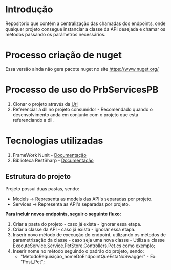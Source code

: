 # Introdução
Repositório que contém a centralização das chamadas dos endpoints, onde qualquer projeto consegue instanciar a classe da API desejada e chamar os métodos passando os parâmetros necessários.
 
# Processo criação de nuget
Essa versão ainda não gera pacote nuget no site https://www.nuget.org/

# Processo de uso do PrbServicesPB
 1. Clonar o projeto através da [Url](https://github.com/cremope/ExecuteService.git)
 2. Referenciar a dll no projeto consumidor - Recomendado quando o desenvolvimento anda em conjunto com o projeto que está referenciando a dll.

# Tecnologias utilizadas
1. FrameWork Nunit - [Documentação](https://nunit.org/)
2. Biblioteca RestSharp - [Documentação](https://restsharp.dev/)

## Estrutura do projeto
Projeto possui duas pastas, sendo:

- Models -> Representa as models das API's separadas por projeto.
- Services -> Representa as API's separadas por projeto.

**Para incluir novos endpoints, seguir o seguinte fluxo:** 
	
 1. Criar a pasta do projeto - caso já exista - ignorar essa etapa.
 2. Criar a classe da API - caso já exista - ignorar essa etapa.
 3. Inserir novo método de execução do endpoint, utilizando os métodos de parametrização da classe - caso seja uma nova classe - Utiliza a classe ExecuteService.Service.PetStore.Controllers.Pet.cs como exemplo;
 4. Inserir nome no método seguindo o padrão do projeto, sendo:
	 - "MetodoRequisição_nomeDoEndpointQueEstaNoSwagger" - Ex: "Post_Pet";
